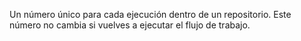 Un número único para cada ejecución dentro de un repositorio. Este número no cambia si vuelves a ejecutar el flujo de trabajo.
